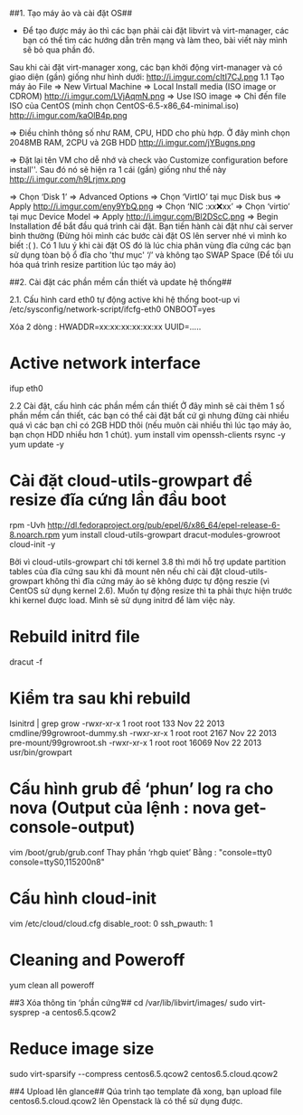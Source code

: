 ##1. Tạo máy ảo và cài đặt OS##
- Để tạo được máy ảo thì các bạn phải cài đặt libvirt và virt-manager, các bạn có thể tìm các hướng dẫn trên mạng và làm theo, bài viết này mình sẽ bỏ qua phần đó.

Sau khi cài đặt virt-manager xong, các bạn khởi động virt-manager và có giao diện (gần) giống như hình dưới:
http://i.imgur.com/cItI7CJ.png
1.1 Tạo máy ảo
File => New Virtual Machine => Local Install media (ISO image or CDROM)
http://i.imgur.com/LVjAqmN.png
=> Use ISO image => Chỉ đến file ISO của CentOS (mình chọn CentOS-6.5-x86_64-minimal.iso)
http://i.imgur.com/kaOlB4p.png

=> Điều chỉnh thông số  như RAM, CPU, HDD  cho phù hợp. Ở đây mình chọn 2048MB RAM, 2CPU và 2GB HDD
http://i.imgur.com/jYBugns.png

=> Đặt lại tên VM cho dễ nhớ và check vào Customize configuration before install''. Sau đó nó sẽ hiện ra 1 cái (gần) giống như thế này
http://i.imgur.com/h9Lrjmx.png

=> Chọn ‘Disk 1’ => Advanced Options => Chọn ‘VirtIO’ tại mục Disk bus => Apply
http://i.imgur.com/eny9YbQ.png
=> Chọn ‘NIC :xx:x:xx’ => Chọn ‘virtio’ tại mục Device Model => Apply
http://i.imgur.com/Bl2DScC.png
=> Begin Installation để bắt đầu quá trình cài đặt. Bạn tiến hành cài đặt như cài server bình thường (Đừng hỏi mình các bước cài đặt OS lên server nhé vì mình ko biết :( ). Có 1 lưu ý khi cài đặt OS đó là lúc chia phân vùng đĩa cứng các bạn sử dụng tòan bộ ổ đĩa cho 'thư mục' ‘/’ và không tạo SWAP Space (Để tối ưu hóa quá trình resize partition lúc tạo máy ảo)

##2. Cài đặt các phần mềm cần thiết và update hệ thống##

2.1. Cấu hình card eth0 tự động active khi hệ thống boot-up
vi /etc/sysconfig/network-script/ifcfg-eth0
ONBOOT=yes

Xóa 2 dòng :
HWADDR=xx:xx:xx:xx:xx:xx
UUID=.....

# Active network interface
ifup eth0


2.2 Cài đặt, cấu hình các  phần mềm cần thiết 
Ở đây mình sẽ cài thêm 1 số phần mềm cần thiết, các bạn có thể cài đặt bất cứ gì nhưng đừng cài nhiều quá vì các bạn chỉ có 2GB HDD thôi (nếu muôn cài nhiều thì lúc tạo máy ảo, bạn chọn HDD nhiều hơn 1 chút).
yum install vim openssh-clients rsync -y
yum update -y 

# Cài đặt cloud-utils-growpart để resize đĩa cứng lần đầu boot
rpm -Uvh http://dl.fedoraproject.org/pub/epel/6/x86_64/epel-release-6-8.noarch.rpm
yum install cloud-utils-growpart dracut-modules-growroot cloud-init -y

Bởi vì cloud-utils-growpart chỉ tới kernel 3.8 thì mới hỗ trợ update partition tables của đĩa cứng sau khi đã mount nên nếu chỉ cài đặt cloud-utils-growpart không thì đĩa cứng máy ảo sẽ không được tự động reszie (vì CentOS sử dụng kernel 2.6). Muốn tự động resize thì ta phải thực hiện trước khi kernel được load. Mình sẽ sử dụng initrd để làm việc này. 

# Rebuild initrd file
dracut -f

# Kiểm tra sau khi rebuild
lsinitrd | grep grow
-rwxr-xr-x   1 root     root          133 Nov 22  2013 cmdline/99growroot-dummy.sh
-rwxr-xr-x   1 root     root         2167 Nov 22  2013 pre-mount/99growroot.sh
-rwxr-xr-x   1 root     root        16069 Nov 22  2013 usr/bin/growpart

# Cấu hình grub để  ‘phun’ log ra cho nova (Output của lệnh : nova get-console-output)
vim /boot/grub/grub.conf
Thay phần ‘rhgb quiet’
Bằng : "console=tty0 console=ttyS0,115200n8"

# Cấu hình cloud-init
vim /etc/cloud/cloud.cfg
disable_root: 0
ssh_pwauth:   1

# Cleaning and Poweroff
yum clean all
poweroff


##3 Xóa thông tin ‘phần cứng’##
cd /var/lib/libvirt/images/
sudo virt-sysprep -a centos6.5.qcow2

# Reduce image size
sudo virt-sparsify --compress centos6.5.qcow2 centos6.5.cloud.qcow2

##4 Upload lên glance##
Qúa trình tạo template đã xong, bạn upload file centos6.5.cloud.qcow2 lên Openstack là có thể sử dụng được.
